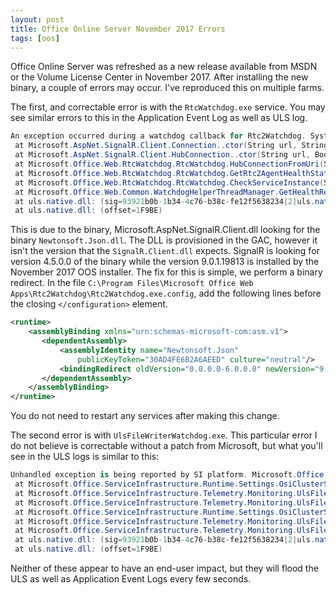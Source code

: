 ```yaml
---
layout: post
title: Office Online Server November 2017 Errors
tags: [oos]
---
```


Office Online Server was refreshed as a new release available from MSDN or the Volume License Center in November 2017. After installing the new binary, a couple of errors may occur. I've reproduced this on multiple farms.

The first, and correctable error is with the `RtcWatchdog.exe` service. You may see similar errors to this in the Application Event Log as well as ULS log.

```csharp
An exception occurred during a watchdog callback for Rtc2Watchdog. System.IO.FileNotFoundException: Could not load file or assembly 'Newtonsoft.Json, Version=4.5.0.0, Culture=neutral, PublicKeyToken=30ad4fe6b2a6aeed' or one of its dependencies. The system cannot find the file specified.  File name: 'Newtonsoft.Json, Version=4.5.0.0, Culture=neutral, PublicKeyToken=30ad4fe6b2a6aeed'    
 at Microsoft.AspNet.SignalR.Client.Connection..ctor(String url, String queryString)    
 at Microsoft.AspNet.SignalR.Client.HubConnection..ctor(String url, Boolean useDefaultUrl)    
 at Microsoft.Office.Web.RtcWatchdog.RtcWatchdog.HubConnectionFromUri(String uri, HubConnection& connection, IHubProxy& echo)    
 at Microsoft.Office.Web.RtcWatchdog.RtcWatchdog.GetRtc2AgentHealthStatus(String rtcUri, String& message)    
 at Microsoft.Office.Web.RtcWatchdog.RtcWatchdog.CheckServiceInstance(ServiceInstance instance)    
 at Microsoft.Office.Web.Common.WatchdogHelperThreadManager.GetHealthResults(WatchdogExecutionContext context, ServiceInstance si)    WRN: Assembly binding logging is turned OFF.  To enable assembly bind failure logging, set the registry value [HKLM\Software\Microsoft\Fusion!EnableLog] (DWORD) to 1.  Note: There is some performance penalty associated with assembly bind failure logging.  To turn this feature off, remove the registry value [HKLM\Software\Microsoft\Fusion!EnableLog].   StackTrace: 
 at uls.native.dll: (sig=93921b0b-1b34-4c76-b38c-fe12f5638234|2|uls.native.pdb, offset=29BE5)
 at uls.native.dll: (offset=1F9BE)
```

This is due to the binary, Microsoft.AspNet.SignalR.Client.dll looking for the binary `Newtonsoft.Json.dll`. The DLL is provisioned in the GAC, however it isn't the version that the `SignalR.Client.dll` expects. SignalR is looking for version 4.5.0.0 of the binary while the version 9.0.1.19813 is installed by the November 2017 OOS installer. The fix for this is simple, we perform a binary redirect. In the file `C:\Program Files\Microsoft Office Web Apps\Rtc2Watchdog\Rtc2Watchdog.exe.config`, add the following lines before the closing `</configuration>` element.

```xml
<runtime>
    <assemblyBinding xmlns="urn:schemas-microsoft-com:asm.v1">
       <dependentAssembly>
           <assemblyIdentity name="Newtonsoft.Json"
               publicKeyToken="30AD4FE6B2A6AEED" culture="neutral"/>
           <bindingRedirect oldVersion="0.0.0.0-6.0.0.0" newVersion="9.0.0.0"/>
       </dependentAssembly>
    </assemblyBinding>
</runtime>
```

You do not need to restart any services after making this change.

The second error is with `UlsFileWriterWatchdog.exe`. This particular error I do not believe is correctable without a patch from Microsoft, but what you'll see in the ULS logs is similar to this:

```csharp
Unhandled exception is being reported by SI platform. Microsoft.Office.ServiceInfrastructure.Runtime.Settings.SettingNotDefinedException: Cluster specific setting 'MonitoringAgentUlsFileWriterEnabled' not defined or of the wrong type.    
 at Microsoft.Office.ServiceInfrastructure.Runtime.Settings.OsiClusterSpecificSetting`1.get_CurrentValue()    
 at Microsoft.Office.ServiceInfrastructure.Telemetry.Monitoring.UlsFileWriterWatchdogChecks.ServiceSetup()    
 at Microsoft.Office.ServiceInfrastructure.Telemetry.Monitoring.UlsFileWriterWatchdog.Main(String[] args) Microsoft.Office.ServiceInfrastructure.Runtime.Settings.SettingNotDefinedException: Cluster specific setting 'MonitoringAgentUlsFileWriterEnabled' not defined or of the wrong type.    
 at Microsoft.Office.ServiceInfrastructure.Runtime.Settings.OsiClusterSpecificSetting`1.get_CurrentValue()    
 at Microsoft.Office.ServiceInfrastructure.Telemetry.Monitoring.UlsFileWriterWatchdogChecks.ServiceSetup()    
 at Microsoft.Office.ServiceInfrastructure.Telemetry.Monitoring.UlsFileWriterWatchdog.Main(String[] args) StackTrace: 
 at uls.native.dll: (sig=93921b0b-1b34-4c76-b38c-fe12f5638234|2|uls.native.pdb, offset=29BE5)
 at uls.native.dll: (offset=1F9BE)
```

Neither of these appear to have an end-user impact, but they will flood the ULS as well as Application Event Logs every few seconds.